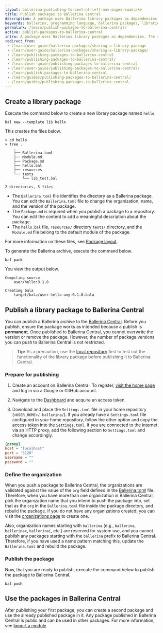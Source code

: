 ```yaml
---
layout: ballerina-publishing-to-central-left-nav-pages-swanlake
title: Publish packages to Ballerina Central
description: A package uses Ballerina library packages as dependencies. The sections below include information about working with library packages.
keywords: ballerina, programming language, ballerina packages, libraries, publishing packages
permalink: /learn/publish-packages-to-ballerina-central/
active: publish-packages-to-ballerina-central
intro: A package uses Ballerina library packages as dependencies. The sections below include information about working with library packages.
redirect_from:
 - /learn/user-guide/ballerina-packages/sharing-a-library-package
 - /learn/user-guide/ballerina-packages/sharing-a-library-package/
 - /learn/publishing-packages-to-ballerina-central
 - /learn/publishing-packages-to-ballerina-central/
 - /learn/user-guide/publishing-packages-to-ballerina-central
 - /learn/user-guide/publishing-packages-to-ballerina-central/
 - /learn/publish-packages-to-ballerina-central
 - /learn/guides/publishing-packages-to-ballerina-central/
 - /learn/guides/publishing-packages-to-ballerina-central
---
```


## Create a library package

Execute the command below to create a new library package named `hello`.

```
bal new --template lib hello
```

This creates the files below.

```
> cd hello
> tree .
    .
    ├── Ballerina.toml
    ├── Module.md
    ├── Package.md
    ├── hello.bal
    ├── resources
    └── tests
        └── lib_test.bal

2 directories, 5 files
```

* The `Ballerina.toml` file identifies the directory as a Ballerina package. You can edit the `Ballerina.toml` file to change the organization, name, and the version of the package. 
* The `Package.md` is required when you publish a package to a repository. You can edit the content to add a meaningful description about the package.
* The `hello.bal` file, `resources/` directory `tests/` directory, and the `Module.md` file belong to the default module of the package. 
 
For more information on these files, see [Package layout](/learn/package-references/#package-layout).

To generate the Ballerina archive, execute the command below.

```
bal pack
```
You view the output below.

```
Compiling source
	user/hello:0.1.0

Creating bala
	target/bala/user-hello-any-0.1.0.bala
```

## Publish a library package to Ballerina Central

You can publish a Ballerina archive to the [Ballerina Central](https://central.ballerina.io/).
Before you publish, ensure the package works as intended because a publish is **permanent**. Once published to Ballerina Central, you cannot overwrite the version or remove the package. However, the number of package versions you can push to Ballerina Central is not restricted.

>**Tip:** As a precaution, use the [local repository](/learn/manage-dependencies/#use-dependencies-from-the-local-repository) first to test out the functionality of the library package before publishing it to Ballerina Central.


### Prepare for publishing

1. Create an account on Ballerina Central. To register, [visit the home page](https://central.ballerina.io) and log in via a Google or GitHub account.

2. Navigate to the [Dashboard](https://central.ballerina.io/dashboard?tab=token) and acquire an access token.

3. Download and place the `Settings.toml` file in your home repository (`<USER_HOME>/.ballerina/`). If you already have a `Settings.toml` file configured in your home repository, follow the other option and copy the access token into the `Settings.toml`. 
   If you are connected to the internet via an HTTP proxy, add the following section to `Settings.toml` and change accordingly.

```toml
[proxy]
host = "localhost"
port = "3128"
username = ""
password = ""
```

### Define the organization

When you push a package to Ballerina Central, the organizations are validated against the value of the `org` field defined in the [Ballerina.toml](/learn/package-references/#the-ballerinatoml-file) file. Therefore, when you have more than one organization in Ballerina Central, pick the organization name that you intend to push the package into, set that as the `org` in the `Ballerina.toml` file inside the package directory, and rebuild the package. If you do not have any organizations created, you can visit the [organizations page](https://central.ballerina.io/dashboard?tab=organizations) to create one.

Also, organization names starting with `ballerina` (e.g., `ballerina`, `ballerinax`, `ballerinai`, etc.) are reserved for system use, and you cannot publish any packages starting with the `ballerina` prefix to Ballerina Central. Therefore, if you have used a name pattern matching this, update the `Ballerina.toml` and rebuild the package.

### Publish the package

Now, that you are ready to publish, execute the command below to publish the package to Ballerina Central.

```
bal push
```

## Use the packages in Ballerina Central

After publishing your first package, you can create a second package and use the already published package in it.
Any package published in Ballerina Central is public and can be used in other packages.
 For more information, see [Import a module](/learn/manage-dependencies/#import-a-module).
